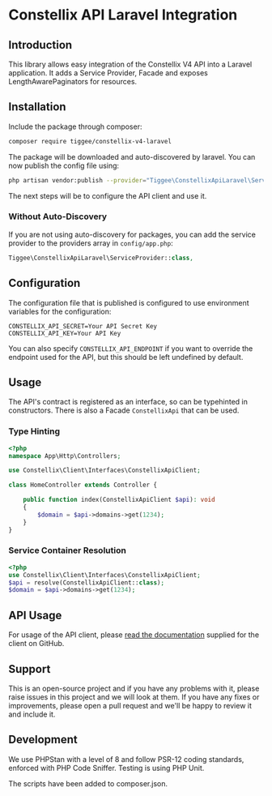 # Constellix API Laravel Integration

## Introduction

This library allows easy integration of the Constellix V4 API into a Laravel application. It adds a Service Provider, Facade and exposes LengthAwarePaginators for resources.

## Installation

Include the package through composer:

```bash
composer require tiggee/constellix-v4-laravel
```

The package will be downloaded and auto-discovered by laravel. You can now publish the config file using:

```bash
php artisan vendor:publish --provider="Tiggee\ConstellixApiLaravel\ServiceProvider"
```

The next steps will be to configure the API client and use it.

### Without Auto-Discovery

If you are not using auto-discovery for packages, you can add the service provider to the providers array in `config/app.php`:

```php
Tiggee\ConstellixApiLaravel\ServiceProvider::class,
```

## Configuration

The configuration file that is published is configured to use environment variables for the configuration:

```dotenv
CONSTELLIX_API_SECRET=Your API Secret Key
CONSTELLIX_API_KEY=Your API Key
```

You can also specify `CONSTELLIX_API_ENDPOINT` if you want to override the endpoint used for the API, but this should be left undefined by default.

## Usage

The API's contract is registered as an interface, so can be typehinted in constructors. There is also a Facade `ConstellixApi` that can be used.

### Type Hinting
```php
<?php
namespace App\Http\Controllers;

use Constellix\Client\Interfaces\ConstellixApiClient;

class HomeController extends Controller {

    public function index(ConstellixApiClient $api): void
    {
        $domain = $api->domains->get(1234);
    }
}
```

### Service Container Resolution
```php
<?php
use Constellix\Client\Interfaces\ConstellixApiClient;
$api = resolve(ConstellixApiClient::class);
$domain = $api->domains->get(1234);
```

## API Usage

For usage of the API client, please [read the documentation](https://github.com/Constellix/constellix-php-sdk) supplied for the client on GitHub.

## Support

This is an open-source project and if you have any problems with it, please raise issues in this project and we will look at them. If you have any fixes or improvements, please open a pull request and we'll be happy to review it and include it.

## Development

We use PHPStan with a level of 8 and follow PSR-12 coding standards, enforced with PHP Code Sniffer. Testing is using PHP Unit.

The scripts have been added to composer.json.
